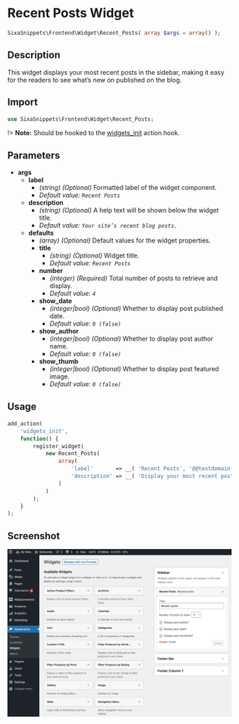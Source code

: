 # Recent Posts Widget

```php
SixaSnippets\Frontend\Widget\Recent_Posts( array $args = array() );
```

## Description

This widget displays your most recent posts in the sidebar, making it easy for the readers to see what’s new on published on the blog.

## Import

```php 
use SixaSnippets\Frontend\Widget\Recent_Posts;
```

!> **Note:** Should be hooked to the [widgets_init](http://developer.wordpress.org/reference/hooks/widgets_init/) action hook.

## Parameters

- **args**
    - **label**
        - *(string) (Optional)* Formatted label of the widget component.
		- *Default value: `Recent Posts`*
	- **description**
        - *(string) (Optional)* A help text will be shown below the widget title.
		- *Default value: `Your site’s recent blog posts.`*
	- **defaults**
		- *(array) (Optional)* Default values for the widget properties.
		- **title**
			- *(string) (Optional)* Widget title.
			- *Default value: `Recent Posts`*
		- **number**
			- *(integer) (Required)* Total number of posts to retrieve and display.
			- *Default value: `4`*
		- **show_date**
			- *(integer|bool) (Optional)* Whether to display post published date.
			- *Default value: `0 (false)`*
		- **show_author**
			- *(integer|bool) (Optional)* Whether to display post author name.
			- *Default value: `0 (false)`*
		- **show_thumb**
			- *(integer|bool) (Optional)* Whether to display post featured image.
			- *Default value: `0 (false)`*

## Usage

```php
add_action(
	'widgets_init',
	function() {
		register_widget(
			new Recent_Posts(
				array(
					'label'       => __( 'Recent Posts', '@@textdomain' ),
					'description' => __( 'Display your most recent posts in your sidebar.', '@@textdomain' ),
				)
			)
		);
	}
);
```

## Screenshot

![](../../assets/recent-posts-widget.png ':size=30%')